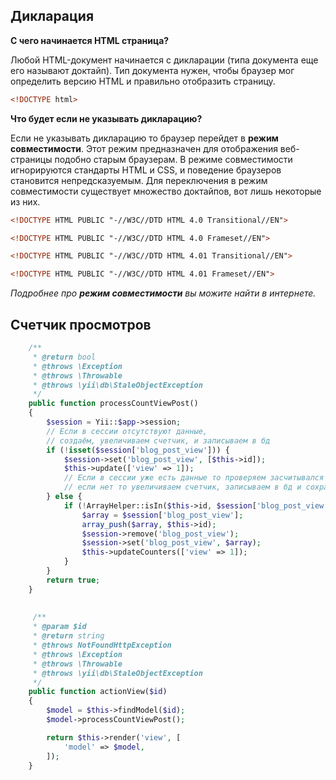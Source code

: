 
## Дикларация
**С чего начинается HTML страница?**

Любой HTML-документ начинается с дикларации (типа документа еще его называют доктайп).
Тип документа нужен, чтобы браузер мог определить версию HTML и правильно отобразить страницу.
```html
<!DOCTYPE html>
```
**Что будет если не указывать дикларацию?**

Если не указывать дикларацию то браузер перейдет в **режим совместимости**. Этот режим предназначен для отображения веб-страницы подобно старым браузерам. В режиме совместимости игнорируются стандарты HTML и CSS, и поведение браузеров становится непредсказуемым. Для переключения в режим совместимости существует множество доктайпов, вот лишь некоторые из них.
```html
<!DOCTYPE HTML PUBLIC "-//W3C//DTD HTML 4.0 Transitional//EN">

<!DOCTYPE HTML PUBLIC "-//W3C//DTD HTML 4.0 Frameset//EN">

<!DOCTYPE HTML PUBLIC "-//W3C//DTD HTML 4.01 Transitional//EN">

<!DOCTYPE HTML PUBLIC "-//W3C//DTD HTML 4.01 Frameset//EN">
```
_Подробнее про **режим совместимости** вы можите найти в интернете._ 






## Счетчик просмотров

```php
    /**
     * @return bool
     * @throws \Exception
     * @throws \Throwable
     * @throws \yii\db\StaleObjectException
     */
    public function processCountViewPost()
    {
        $session = Yii::$app->session;
        // Если в сессии отсутствуют данные,
        // создаём, увеличиваем счетчик, и записываем в бд
        if (!isset($session['blog_post_view'])) {
            $session->set('blog_post_view', [$this->id]);
            $this->update(['view' => 1]);
            // Если в сессии уже есть данные то проверяем засчитывался ли данный пост
            // если нет то увеличиваем счетчик, записываем в бд и сохраняем в сессию просмотр этого поста
        } else {
            if (!ArrayHelper::isIn($this->id, $session['blog_post_view'])) {
                $array = $session['blog_post_view'];
                array_push($array, $this->id);
                $session->remove('blog_post_view');
                $session->set('blog_post_view', $array);
                $this->updateCounters(['view' => 1]);
            }
        }
        return true;
    } 
    
    
     /**
     * @param $id
     * @return string
     * @throws NotFoundHttpException
     * @throws \Exception
     * @throws \Throwable
     * @throws \yii\db\StaleObjectException
     */
    public function actionView($id)
    {
        $model = $this->findModel($id);
        $model->processCountViewPost();

        return $this->render('view', [
            'model' => $model,
        ]);
    }
```
